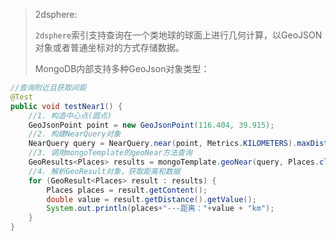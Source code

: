 > 2dsphere:
>
> `2dsphere`索引支持查询在一个类地球的球面上进行几何计算，以GeoJSON对象或者普通坐标对的方式存储数据。
>
> MongoDB内部支持多种GeoJson对象类型：


```java
//查询附近且获取间距
@Test
public void testNear1() {
    //1. 构造中心点(圆点)
    GeoJsonPoint point = new GeoJsonPoint(116.404, 39.915);
    //2. 构建NearQuery对象
    NearQuery query = NearQuery.near(point, Metrics.KILOMETERS).maxDistance(1, Metrics.KILOMETERS);
    //3. 调用mongoTemplate的geoNear方法查询
    GeoResults<Places> results = mongoTemplate.geoNear(query, Places.class);
    //4. 解析GeoResult对象，获取距离和数据
    for (GeoResult<Places> result : results) {
        Places places = result.getContent();
        double value = result.getDistance().getValue();
        System.out.println(places+"---距离："+value + "km");
    }
}
```


